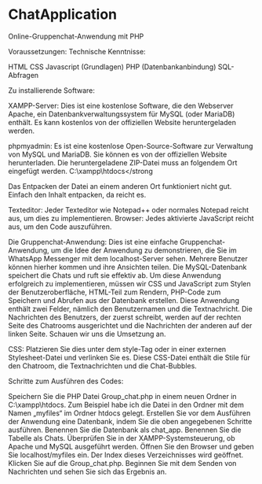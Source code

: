 # ChatApplication

Online-Gruppenchat-Anwendung mit PHP

Voraussetzungen: Technische Kenntnisse:

HTML CSS Javascript (Grundlagen) PHP (Datenbankanbindung) SQL-Abfragen 

Zu installierende Software:

XAMPP-Server: Dies ist eine kostenlose Software, die den Webserver Apache, ein Datenbankverwaltungssystem für MySQL (oder MariaDB) enthält. 
Es kann kostenlos von der offiziellen Website heruntergeladen werden. 

phpmyadmin: Es ist eine kostenlose Open-Source-Software zur Verwaltung von MySQL und MariaDB. 
Sie können es von der offiziellen Website herunterladen. Die heruntergeladene ZIP-Datei muss an folgendem Ort eingefügt werden. C:\xampp\htdocs</strong

Das Entpacken der Datei an einem anderen Ort funktioniert nicht gut. Einfach den Inhalt entpacken, da reicht es. 

Texteditor: Jeder Texteditor wie Notepad++ oder normales Notepad reicht aus, um dies zu implementieren. 
Browser: Jedes aktivierte JavaScript reicht aus, um den Code auszuführen. 

Die Gruppenchat-Anwendung: Dies ist eine einfache Gruppenchat-Anwendung, um die Idee der Anwendung zu demonstrieren, die Sie im WhatsApp Messenger mit dem localhost-Server sehen. 
Mehrere Benutzer können hierher kommen und ihre Ansichten teilen. Die MySQL-Datenbank speichert die Chats und ruft sie effektiv ab. 
Um diese Anwendung erfolgreich zu implementieren, müssen wir CSS und JavaScript zum Stylen der Benutzeroberfläche, HTML-Teil zum Rendern, 
PHP-Code zum Speichern und Abrufen aus der Datenbank erstellen. Diese Anwendung enthält zwei Felder, nämlich den Benutzernamen und die Textnachricht. Die Nachrichten des Benutzers, 
der zuerst schreibt, werden auf der rechten Seite des Chatrooms ausgerichtet und die Nachrichten der anderen auf der linken Seite. Schauen wir uns die Umsetzung an.

CSS: Platzieren Sie dies unter dem style-Tag oder in einer externen Stylesheet-Datei und verlinken Sie es. Diese CSS-Datei enthält die Stile für den Chatroom, 
die Textnachrichten und die Chat-Bubbles.

Schritte zum Ausführen des Codes:

Speichern Sie die PHP Datei Group_chat.php in einem neuen Ordner in C:\xampp\htdocs. Zum Beispiel habe ich die Datei in den Ordner mit dem Namen „myfiles“ im Ordner htdocs gelegt.
Erstellen Sie vor dem Ausführen der Anwendung eine Datenbank, indem Sie die oben angegebenen Schritte ausführen. Benennen Sie die Datenbank als chat_app. Benennen Sie die Tabelle als Chats.
Überprüfen Sie in der XAMPP-Systemsteuerung, ob Apache und MySQL ausgeführt werden.
Öffnen Sie den Browser und geben Sie localhost/myfiles ein. Der Index dieses Verzeichnisses wird geöffnet. Klicken Sie auf die Group_chat.php.
Beginnen Sie mit dem Senden von Nachrichten und sehen Sie sich das Ergebnis an.